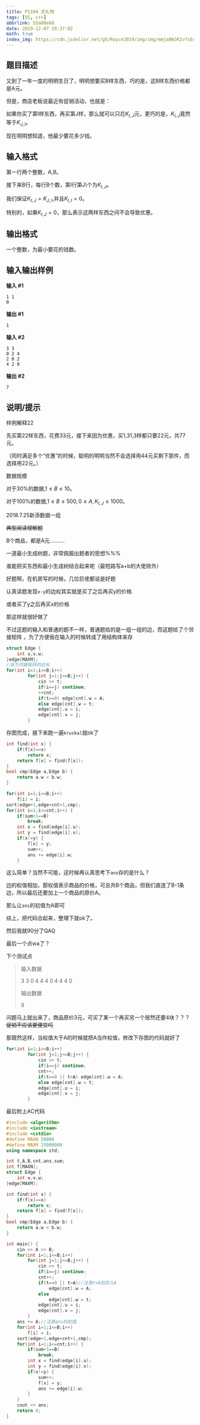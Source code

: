 ```yaml
---
title: P1194 买礼物
tags: [OI, c++]
abbrlink: 55a00e88
date: 2019-12-07 19:37:02
math: true
index_img: https://cdn.jsdelivr.net/gh/Royce2019/img/img/mmja0WJK2vfsEoxNP8=g8mcUq63tzzBNoDs6fuu1Zt0HQ151.jpeg
---
```





## 题目描述

又到了一年一度的明明生日了，明明想要买B样东西，巧的是，这B样东西价格都是A元。

但是，商店老板说最近有促销活动，也就是：

如果你买了第I样东西，再买第J样，那么就可以只花$K_{I,J}$元，更巧的是，$K_{I,J}$竟然等于$K_{J,I}$。

现在明明想知道，他最少要花多少钱。

<!--more-->

## 输入格式

第一行两个整数，A,B。

接下来B行，每行B个数，第I行第J\个为$K_{I,J}$。

我们保证$K_{I,J}=K_{J,I}$,并且$K_{I,I}=0$。

特别的，如果$K_{I,J}=0$，那么表示这两样东西之间不会导致优惠。

## 输出格式

一个整数，为最小要花的钱数。

## 输入输出样例

**输入 #1**

```
1 1
0
```

**输出 #1**

```
1
```

**输入 #2**

```
3 3
0 2 4
2 0 2
4 2 0
```

**输出 #2**

```
7
```

## 说明/提示

样例解释22

先买第22样东西，花费33元，接下来因为优惠，买1,31,3样都只要22元，共77元。

（同时满足多个“优惠”的时候，聪明的明明当然不会选择用44元买剩下那件，而选择用22元。）

数据规模

对于$30\%$的数据,$1 \le B \le 10$。

对于$100\%$的数据,$1 \le B \le 500,0 \le A,K_{I,J} \le 1000$。

2018.7.25新添数据一组





~~典型阅读理解题~~

B个商品，都是A元..........

一道最小生成树题，非常佩服出题者的思想%%%

谁能把买东西和最小生成树结合起来呢（最短路写a+b的大佬除外）

好题啊，在机房写的时候，几位巨佬都说是好题

认真读题发现``x-y``的边权其实就是买了之后再买y的价格

或者买了y之后再买x的价格

那这样就很好做了

不过这题的输入和普通的题不一样，普通题给的是一组一组的边，而这题给了个邻接矩阵 ，为了方便我在输入的时候转成了用结构体来存


```cpp
struct Edge {
    int u,v,w;
}edge[MAXM];
//B为邻接矩阵的边长 
for(int i=1;i<=B;i++)
        for(int j=1;j<=B;j++) {
            cin >> t;
            if(i==j) continue;
            ++cnt;
            if(t==0) edge[cnt].w = A;
            else edge[cnt].w = t;
            edge[cnt].u = i;
            edge[cnt].v = j;
        }
```

存图完成，接下来跑一遍`` kruskal ``就ok了

```cpp
int find(int x) {
    if(f[x]==x)
        return x;
    return f[x] = find(f[x]);
}
bool cmp(Edge a,Edge b) {
    return a.w < b.w;
}

for(int i=1;i<=B;i++)
	f[i] = i;
sort(edge+1,edge+cnt+1,cmp);
for(int i=1;i<=cnt;i++) {
	if(sum+1==B)
        break;
    int x = find(edge[i].u);
    int y = find(edge[i].v);
    if(x!=y) {
        f[x] = y;
        sum++;
        ans += edge[i].w;
    }
```

这么简单？当然不可能，这时候再认真思考下``ans``存的是什么？

边的权值相加，那权值表示商品的价格，可总共B个商品，但我们直连了B-1条边，所以最后还要加上一个商品的原价A。

那么让``ans``的初值为A即可

综上，把代码合起来，整理下就ok了。

然后我就90分了QAQ

最后一个点wa了？

下个测试点

> 输入数据
>
> 3 3
> 0 4 4
> 4 0 4
> 4 4 0
>
> 输出数据
>
> 9

问题马上就出来了，商品原价3元，可买了某一个再买另一个居然还要4块？？？~~促销不应该更便宜吗~~

那既然这样，当权值大于A的时候就把A当作权值，修改下存图的代码就好了

```cpp
for(int i=1;i<=B;i++)
        for(int j=1;j<=B;j++) {
            cin >> t;
            if(i==j) continue;
            cnt++;
            if(t==0 || t>A) edge[cnt].w = A;
            else edge[cnt].w = t;
            edge[cnt].u = i;
            edge[cnt].v = j;
        }
```

最后附上AC代码

```cpp
#include <algorithm>
#include <iostream>
#include <cstdio>
#define MAXN 50000
#define MAXM 25000000
using namespace std;

int t,A,B,cnt,ans,sum;
int f[MAXN];
struct Edge {
    int u,v,w;
}edge[MAXM];

int find(int x) {
    if(f[x]==x)
        return x;
    return f[x] = find(f[x]);
}
bool cmp(Edge a,Edge b) {
    return a.w < b.w;
}

int main() {
    cin >> A >> B;
    for(int i=1;i<=B;i++)
        for(int j=1;j<=B;j++) {
            cin >> t;
            if(i==j) continue;
            cnt++;
            if(t==0 || t>A)//注意t>A则存入A
                edge[cnt].w = A;
            else
                edge[cnt].w = t;
            edge[cnt].u = i;
            edge[cnt].v = j;
        }
    ans += A;//注意ans的初值
    for(int i=1;i<=B;i++)
        f[i] = i;
    sort(edge+1,edge+cnt+1,cmp);
    for(int i=1;i<=cnt;i++) {
        if(sum+1==B)
            break;
        int x = find(edge[i].u);
        int y = find(edge[i].v);
        if(x!=y) {
            sum++;
            f[x] = y;
            ans += edge[i].w;
        }
    }
    cout << ans;
    return 0;
}
```

